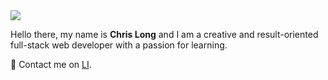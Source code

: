 <img src="https://i.imgur.com/GvURjE2.png" />

Hello there, my name is **Chris Long** and I am a creative and result-oriented full-stack web developer with a passion for learning.

🌱 Contact me on [LI](https://www.linkedin.com/in/chrisallenlong/).

<!--

I’m currently working with *Python* . 

**aventine-hub/aventine-hub** is a ✨ _special_ ✨ repository because its `README.md` (this file) appears on your GitHub profile.
I’m also currently deep diving back into *Javascript*. 🌱 :snake:
Here are some ideas to get you started:

- 🔭 I’m currently working on ...
- 🌱 I’m currently learning ...
- 👯 I’m looking to collaborate on ...
- 🤔 I’m looking for help with ...
- 💬 Ask me about ...
- 📫 How to reach me: ...
- 😄 Pronouns: ...
- ⚡ Fun fact: ...
-->
